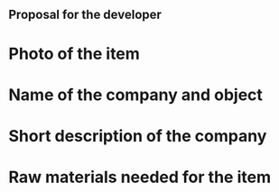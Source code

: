 ## Proposal for the developer



# Photo of the item
# Name of the company and object
# Short description of the company
# Raw materials needed for the item
